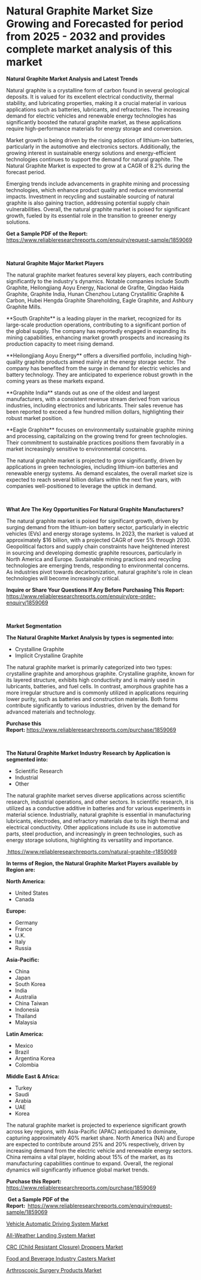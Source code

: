 <p><h1>Natural Graphite Market Size Growing and Forecasted for period from 2025 - 2032 and provides complete market analysis of this market</h1></p><p><strong>Natural Graphite Market Analysis and Latest Trends</strong></p>
<p><p>Natural graphite is a crystalline form of carbon found in several geological deposits. It is valued for its excellent electrical conductivity, thermal stability, and lubricating properties, making it a crucial material in various applications such as batteries, lubricants, and refractories. The increasing demand for electric vehicles and renewable energy technologies has significantly boosted the natural graphite market, as these applications require high-performance materials for energy storage and conversion.</p><p>Market growth is being driven by the rising adoption of lithium-ion batteries, particularly in the automotive and electronics sectors. Additionally, the growing interest in sustainable energy solutions and energy-efficient technologies continues to support the demand for natural graphite. The Natural Graphite Market is expected to grow at a CAGR of 8.2% during the forecast period. </p><p>Emerging trends include advancements in graphite mining and processing technologies, which enhance product quality and reduce environmental impacts. Investment in recycling and sustainable sourcing of natural graphite is also gaining traction, addressing potential supply chain vulnerabilities. Overall, the natural graphite market is poised for significant growth, fueled by its essential role in the transition to greener energy solutions.</p></p>
<p><strong>Get a Sample PDF of the Report:&nbsp;</strong> <a href="https://www.reliableresearchreports.com/enquiry/request-sample/1859069?utm_campaign=36&utm_medium=2&utm_source=Github&utm_content=ia&utm_term=30012025&utm_id=natural-graphite">https://www.reliableresearchreports.com/enquiry/request-sample/1859069</a></p>
<p>&nbsp;</p>
<p><strong>Natural Graphite Major Market Players</strong></p>
<p><p>The natural graphite market features several key players, each contributing significantly to the industry's dynamics. Notable companies include South Graphite, Heilongjiang Aoyu Energy, Nacional de Grafite, Qingdao Haida Graphite, Graphite India, Hunan Chenzhou Lutang Crystallitic Graphite & Carbon, Hubei Hengda Graphite Shareholding, Eagle Graphite, and Ashbury Graphite Mills.</p><p>**South Graphite** is a leading player in the market, recognized for its large-scale production operations, contributing to a significant portion of the global supply. The company has reportedly engaged in expanding its mining capabilities, enhancing market growth prospects and increasing its production capacity to meet rising demand.</p><p>**Heilongjiang Aoyu Energy** offers a diversified portfolio, including high-quality graphite products aimed mainly at the energy storage sector. The company has benefited from the surge in demand for electric vehicles and battery technology. They are anticipated to experience robust growth in the coming years as these markets expand.</p><p>**Graphite India** stands out as one of the oldest and largest manufacturers, with a consistent revenue stream derived from various industries, including electronics and lubricants. Their sales revenue has been reported to exceed a few hundred million dollars, highlighting their robust market position.</p><p>**Eagle Graphite** focuses on environmentally sustainable graphite mining and processing, capitalizing on the growing trend for green technologies. Their commitment to sustainable practices positions them favorably in a market increasingly sensitive to environmental concerns.</p><p>The natural graphite market is projected to grow significantly, driven by applications in green technologies, including lithium-ion batteries and renewable energy systems. As demand escalates, the overall market size is expected to reach several billion dollars within the next five years, with companies well-positioned to leverage the uptick in demand.</p></p>
<p>&nbsp;</p>
<p><strong>What Are The Key Opportunities For Natural Graphite Manufacturers?</strong></p>
<p><p>The natural graphite market is poised for significant growth, driven by surging demand from the lithium-ion battery sector, particularly in electric vehicles (EVs) and energy storage systems. In 2023, the market is valued at approximately $16 billion, with a projected CAGR of over 5% through 2030. Geopolitical factors and supply chain constraints have heightened interest in sourcing and developing domestic graphite resources, particularly in North America and Europe. Sustainable mining practices and recycling technologies are emerging trends, responding to environmental concerns. As industries pivot towards decarbonization, natural graphite's role in clean technologies will become increasingly critical.</p></p>
<p><strong>Inquire or Share Your Questions If Any Before Purchasing This Report:</strong> <a href="https://www.reliableresearchreports.com/enquiry/pre-order-enquiry/1859069?utm_campaign=36&utm_medium=2&utm_source=Github&utm_content=ia&utm_term=30012025&utm_id=natural-graphite">https://www.reliableresearchreports.com/enquiry/pre-order-enquiry/1859069</a></p>
<p>&nbsp;</p>
<p><strong>Market Segmentation</strong></p>
<p><strong>The Natural Graphite Market Analysis by types is segmented into:</strong></p>
<p><ul><li>Crystalline Graphite</li><li>Implicit Crystalline Graphite</li></ul></p>
<p><p>The natural graphite market is primarily categorized into two types: crystalline graphite and amorphous graphite. Crystalline graphite, known for its layered structure, exhibits high conductivity and is mainly used in lubricants, batteries, and fuel cells. In contrast, amorphous graphite has a more irregular structure and is commonly utilized in applications requiring lower purity, such as batteries and construction materials. Both forms contribute significantly to various industries, driven by the demand for advanced materials and technology.</p></p>
<p><strong>Purchase this Report:&nbsp;</strong><a href="https://www.reliableresearchreports.com/purchase/1859069?utm_campaign=36&utm_medium=2&utm_source=Github&utm_content=ia&utm_term=30012025&utm_id=natural-graphite">https://www.reliableresearchreports.com/purchase/1859069</a></p>
<p>&nbsp;</p>
<p><strong>The Natural Graphite Market Industry Research by Application is segmented into:</strong></p>
<p><ul><li>Scientific Research</li><li>Industrial</li><li>Other</li></ul></p>
<p><p>The natural graphite market serves diverse applications across scientific research, industrial operations, and other sectors. In scientific research, it is utilized as a conductive additive in batteries and for various experiments in material science. Industrially, natural graphite is essential in manufacturing lubricants, electrodes, and refractory materials due to its high thermal and electrical conductivity. Other applications include its use in automotive parts, steel production, and increasingly in green technologies, such as energy storage solutions, highlighting its versatility and importance.</p></p>
<p><a href="https://www.reliableresearchreports.com/natural-graphite-r1859069?utm_campaign=36&utm_medium=2&utm_source=Github&utm_content=ia&utm_term=30012025&utm_id=natural-graphite">&nbsp;https://www.reliableresearchreports.com/natural-graphite-r1859069</a></p>
<p><strong>In terms of Region, the Natural Graphite Market Players available by Region are:</strong></p>
<p>
    <p> <strong> North America: </strong>
        <ul>
            <li>United States</li>
            <li>Canada</li>
        </ul>
        </p> 
    <p> <strong> Europe: </strong>
        <ul>
            <li>Germany</li>
            <li>France</li>
            <li>U.K.</li>
            <li>Italy</li>
            <li>Russia</li>
        </ul>
        </p> 
    <p> <strong> Asia-Pacific: </strong>
        <ul>
            <li>China</li>
            <li>Japan</li>
            <li>South Korea</li>
            <li>India</li>
            <li>Australia</li>
            <li>China Taiwan</li>
            <li>Indonesia</li>
            <li>Thailand</li>
            <li>Malaysia</li>
        </ul>
        </p> 
    <p> <strong> Latin America: </strong>
        <ul>
            <li>Mexico</li>
            <li>Brazil</li>
            <li>Argentina Korea</li>
            <li>Colombia</li>
        </ul>
        </p> 
    <p> <strong> Middle East & Africa: </strong>
        <ul>
            <li>Turkey</li>
            <li>Saudi</li>
            <li>Arabia</li>
            <li>UAE</li>
            <li>Korea</li>
        </ul>
    </p>
    </p>
<p><p>The natural graphite market is projected to experience significant growth across key regions, with Asia-Pacific (APAC) anticipated to dominate, capturing approximately 40% market share. North America (NA) and Europe are expected to contribute around 25% and 20% respectively, driven by increasing demand from the electric vehicle and renewable energy sectors. China remains a vital player, holding about 15% of the market, as its manufacturing capabilities continue to expand. Overall, the regional dynamics will significantly influence global market trends.</p></p>
<p><strong>Purchase this Report: </strong><a href="https://www.reliableresearchreports.com/purchase/1859069?utm_campaign=36&utm_medium=2&utm_source=Github&utm_content=ia&utm_term=30012025&utm_id=natural-graphite">https://www.reliableresearchreports.com/purchase/1859069</a></p>
<p>&nbsp;<strong>Get a Sample PDF of the Report:&nbsp;&nbsp;</strong><a href="https://www.reliableresearchreports.com/enquiry/request-sample/1859069?utm_campaign=36&utm_medium=2&utm_source=Github&utm_content=ia&utm_term=30012025&utm_id=natural-graphite">https://www.reliableresearchreports.com/enquiry/request-sample/1859069</a></p>
<p><strong></strong></p>
<p><p><a href="https://www.linkedin.com/pulse/vehicle-automatic-driving-system-market-expected-grow-impressive-0k11f?utm_campaign=36&utm_medium=2&utm_source=Github&utm_content=ia&utm_term=30012025&utm_id=natural-graphite">Vehicle Automatic Driving System Market</a></p><p><a href="https://www.linkedin.com/pulse/all-weather-landing-system-market-global-regional-analysis-tkujc?utm_campaign=36&utm_medium=2&utm_source=Github&utm_content=ia&utm_term=30012025&utm_id=natural-graphite">All-Weather Landing System Market</a></p><p><a href="https://www.linkedin.com/pulse/emerging-opportunities-challenges-global-crc-child-resistant-closure-pa0xe?utm_campaign=36&utm_medium=2&utm_source=Github&utm_content=ia&utm_term=30012025&utm_id=natural-graphite">CRC (Child Resistant Closure) Droppers Market</a></p><p><a href="https://www.linkedin.com/pulse/comprehensive-assessment-globalfood-beverage-industry-casters-u5wvf?utm_campaign=36&utm_medium=2&utm_source=Github&utm_content=ia&utm_term=30012025&utm_id=natural-graphite">Food and Beverage Industry Casters Market</a></p><p><a href="https://www.linkedin.com/pulse/precise-revenue-projections-arthroscopic-surgery-products-market-wsg0e?utm_campaign=36&utm_medium=2&utm_source=Github&utm_content=ia&utm_term=30012025&utm_id=natural-graphite">Arthroscopic Surgery Products Market</a></p></p>